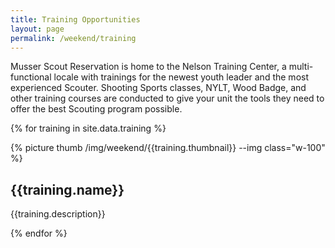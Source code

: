 ```yaml
---
title: Training Opportunities
layout: page
permalink: /weekend/training
---
```


Musser Scout Reservation is home to the Nelson Training Center, a multi-functional locale with trainings for the newest youth leader and the most experienced Scouter. Shooting Sports classes, NYLT, Wood Badge, and other training courses are conducted to give your unit the tools they need to offer the best Scouting program possible.

{% for training in site.data.training %}
<div class="card my-3">
  <div class="row">
    <div class="col-md-3">
      {% picture thumb /img/weekend/{{training.thumbnail}} --img class="w-100" %}
    </div>
    <div class="col-md-9 p-3">
      <div class="card-block px-3">
        <h2 class="card-title">{{training.name}}</h2>
        <p class="card-text">{{training.description}}</p>
      </div>
    </div>
  </div>
</div>
{% endfor %}
